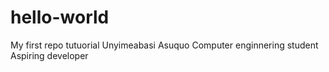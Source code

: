 # hello-world
My first repo tutuorial
Unyimeabasi Asuquo
Computer enginnering student
Aspiring developer

